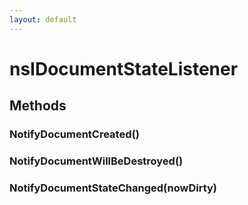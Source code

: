 ```yaml
---
layout: default
---
```


# nsIDocumentStateListener #

## Methods ##

### NotifyDocumentCreated() ###

### NotifyDocumentWillBeDestroyed() ###

### NotifyDocumentStateChanged(nowDirty) ###
